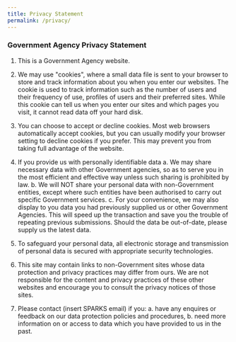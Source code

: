 ```yaml
---
title: Privacy Statement
permalink: /privacy/
---
```

### **Government Agency Privacy Statement**

1. This is a Government Agency website.
 
2.  We may use "cookies", where a small data file is sent to your browser to store and track information about you when you enter our websites. The cookie is used to track information such as the number of users and their frequency of use, profiles of users and their preferred sites. While this cookie can tell us when you enter our sites and which pages you visit, it cannot read data off your hard disk.
 
3.  You can choose to accept or decline cookies. Most web browsers automatically accept cookies, but you can usually modify your browser setting to decline cookies if you prefer. This may prevent you from taking full advantage of the website.

4.   If you provide us with personally identifiable data
			a.   We may share necessary data with other Government agencies, so as to serve you in the most efficient and effective way unless such sharing is prohibited by law.
     b.   We will NOT share your personal data with non-Government entities, except where such entities have been authorised to carry out specific Government services. 
 		c. For your convenience, we may also display to you data you had previously supplied us or other Government Agencies. This will speed up the transaction and save you the trouble of repeating previous submissions. Should the data be out-of-date, please supply us the latest data.
 	
5.  To safeguard your personal data, all electronic storage and transmission of personal data is secured with appropriate security technologies.
 
6.  This site may contain links to non-Government sites whose data protection and privacy practices may differ from ours. We are not responsible for the content and privacy practices of these other websites and encourage you to consult the privacy notices of those sites.
 
7.  Please contact (insert SPARKS email) if you:
	  a. have any enquires or feedback on our data protection policies and procedures,
     b. need more information on or access to data which you have provided to us in the past.